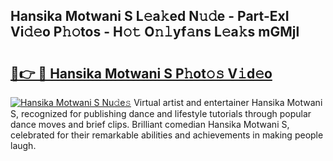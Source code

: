 ## Hansika Motwani S L𝚎a𝚔ed N𝚞𝚍e - Part-ExI Vi𝚍𝚎o P𝚑𝚘tos - H𝚘𝚝 O𝚗𝚕yf𝚊ns L𝚎a𝚔s mGMjl

# <h2><a href="http://kf38ycw.oniu.top/?m=Hansika+Motwani+S">🔗👉 🔴 Hansika Motwani S P𝚑ot𝚘𝚜 V𝚒d𝚎o</a></h2>

[![Hansika Motwani S Nu𝚍e𝚜](https://i.imgur.com/0qMVB7G.gif)](http://kf38ycw.oniu.top/?m=Hansika+Motwani+S)
Virtual artist and entertainer Hansika Motwani S, recognized for publishing dance and lifestyle tutorials through popular dance moves and brief clips. Brilliant comedian Hansika Motwani S, celebrated for their remarkable abilities and achievements in making people laugh.  

